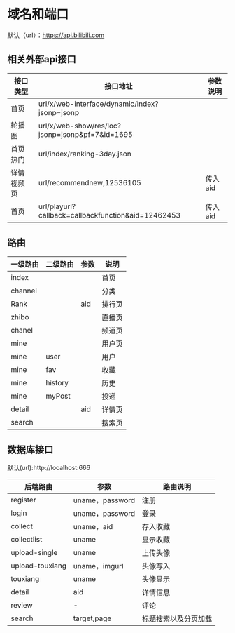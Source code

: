 # 域名和端口
 默认（url）：https://api.bilibili.com

## 相关外部api接口
|接口类型|接口地址|参数说明|
|-|-|-|
|首页|url/x/web-interface/dynamic/index?jsonp=jsonp||
|轮播图|url/x/web-show/res/loc?jsonp=jsonp&pf=7&id=1695||
|首页热门|url/index/ranking-3day.json||
|详情视频页|url/recommendnew,12536105|传入aid|
|首页|url/playurl?callback=callbackfunction&aid=12462453|传入aid|

## 路由
|一级路由|二级路由|参数|说明|
|-|-|-|-|
|index|||首页|
|channel|||分类|
|Rank||aid|排行页|
|zhibo|||直播页|
|chanel|||频道页|
|mine|||用户页|
|mine|user||用户|
|mine|fav||收藏|
|mine|history||历史|
|mine|myPost||投递|
|detail||aid|详情页|
|search|||搜索页|

## 数据库接口
默认(url):http://localhost:666


|后端路由|参数|路由说明|
|-|-|-|
|register|uname，password|注册|
|login|uname，password|登录|
|collect|uname，aid|存入收藏|
|collectlist|uname|显示收藏|
|upload-single|uname|上传头像|
|upload-touxiang|uname，imgurl|头像写入|
|touxiang|uname|头像显示|
|detail|aid|详情信息|
|review|-|评论|
|search|target,page|标题搜索以及分页加载|